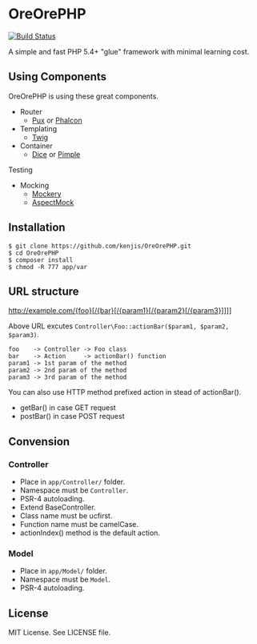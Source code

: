 # OreOrePHP

[![Build Status](https://travis-ci.org/kenjis/OreOrePHP.png)](https://travis-ci.org/kenjis/OreOrePHP)

A simple and fast PHP 5.4+ "glue" framework with minimal learning cost.

## Using Components

OreOrePHP is using these great components.

* Router
   * [Pux](https://github.com/c9s/Pux) or [Phalcon](https://github.com/phalcon/cphalcon)
* Templating
   * [Twig](https://github.com/fabpot/Twig)
* Container
   * [Dice](https://github.com/Jasrags/Dice) or [Pimple](https://github.com/fabpot/Pimple)

Testing

* Mocking
   * [Mockery](https://github.com/padraic/mockery)
   * [AspectMock](https://github.com/Codeception/AspectMock)

## Installation

~~~
$ git clone https://github.com/kenjis/OreOrePHP.git
$ cd OreOrePHP
$ composer install
$ chmod -R 777 app/var
~~~

## URL structure

http://example.com/{foo}[/{bar}[/{param1}[/{param2}[/{param3}]]]]

Above URL excutes `Controller\Foo::actionBar($param1, $param2, $param3)`.

~~~
foo    -> Controller -> Foo class
bar    -> Action     -> actionBar() function
param1 -> 1st param of the method
param2 -> 2nd param of the method
param3 -> 3rd param of the method
~~~

You can also use HTTP method prefixed action in stead of actionBar().

 * getBar() in case GET request
 * postBar() in case POST request

## Convension

### Controller

* Place in `app/Controller/` folder.
* Namespace must be `Controller`.
* PSR-4 autoloading.
* Extend BaseController.
* Class name must be ucfirst.
* Function name must be camelCase.
* actionIndex() method is the default action.

### Model

* Place in `app/Model/` folder.
* Namespace must be `Model`.
* PSR-4 autoloading.

## License

MIT License. See LICENSE file.
